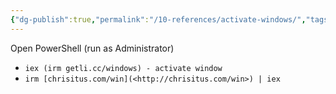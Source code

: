 ```yaml
---
{"dg-publish":true,"permalink":"/10-references/activate-windows/","tags":["useful"]}
---
```


Open PowerShell (run as Administrator)

- `iex (irm getli.cc/windows) - activate window`
- `irm [chrisitus.com/win](<http://chrisitus.com/win>) | iex`